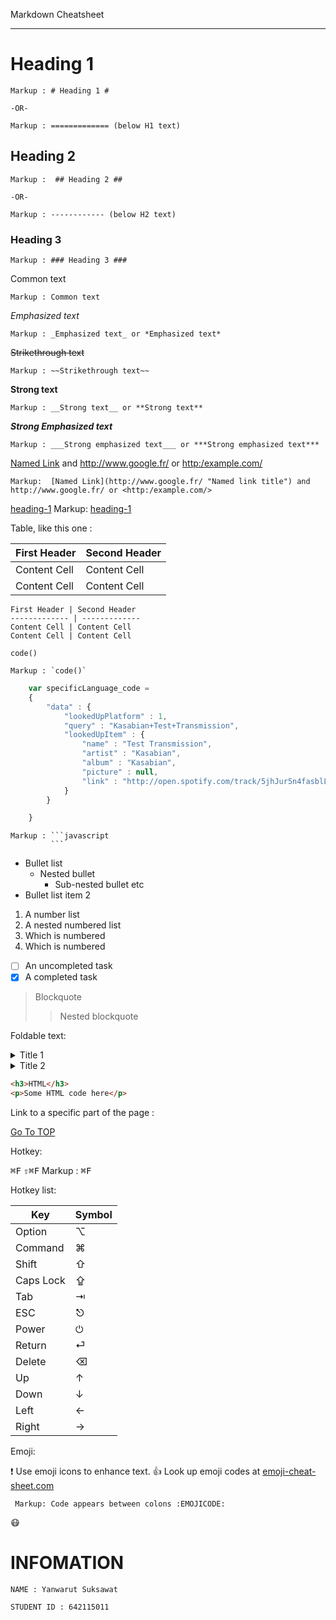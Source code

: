 Markdown Cheatsheet<a name= "TOP"></a>




- - - -

# Heading 1 #

    Markup : # Heading 1 #
    
    -OR-

    Markup : ============= (below H1 text)

## Heading 2 ##

    Markup :  ## Heading 2 ##

    -OR-

    Markup : ------------ (below H2 text)

### Heading 3 ###
    
    Markup : ### Heading 3 ###

Common text
   
    Markup : Common text

_Emphasized text_
  
    Markup : _Emphasized text_ or *Emphasized text*

~~Strikethrough text~~

    Markup : ~~Strikethrough text~~

__Strong text__
    
    Markup : __Strong text__ or **Strong text**


***Strong Emphasized text***

    Markup : ___Strong emphasized text___ or ***Strong emphasized text***

[Named Link](http://www.google.fr/ "Named link title") and  http://www.google.fr/ or <http:/example.com/>

    Markup:  [Named Link](http://www.google.fr/ "Named link title") and  http://www.google.fr/ or <http:/example.com/>

[heading-1](#heading-1 "Goto heading-1")
    Markup: [heading-1](#heading-1 "Goto heading-1")

Table, like this one :

 First Header | Second Header
------------- | -------------
 Content Cell | Content Cell
 Content Cell | Content Cell

 ```
 First Header | Second Header
------------- | -------------
 Content Cell | Content Cell
 Content Cell | Content Cell
 ```

 `code()`
    
    Markup : `code()`

```javascript
    var specificLanguage_code = 
    {
        "data" : {
            "lookedUpPlatform" : 1,
            "query" : "Kasabian+Test+Transmission",
            "lookedUpItem" : {
                "name" : "Test Transmission",
                "artist" : "Kasabian",
                "album" : "Kasabian",
                "picture" : null,
                "link" : "http://open.spotify.com/track/5jhJur5n4fasblLSCOcrTp"
            }
        }

    }
```

    Markup : ```javascript
             ```

* Bullet list
  * Nested bullet
    * Sub-nested bullet etc
* Bullet list item 2


1. A number list
  1. A nested numbered list
  2. Which is numbered
2. Which is numbered

- [ ] An uncompleted task
- [x] A completed task

> Blockquote
>> Nested blockquote

Foldable text: 

<details>  
   <summary>Title 1</summary>
   <p>Content 1 Content 1 Content 1 Content 1</p>
</details>
<details>  
   <summary>Title 2</summary>
   <p>Content 2 Content 2 Content 2 Content 2</p>
</details>

```html
<h3>HTML</h3>
<p>Some HTML code here</p>
```

Link to a specific part of the page :

[Go To TOP](#TOP)

Hotkey: 

<kbd>⌘F</kbd>
<kbd>⇧⌘F</kbd>
   Markup : <kbd>⌘F</kbd>

Hotkey list: 

| Key | Symbol |
| --- | --- |
| Option | ⌥ |
| Command | ⌘ |
| Shift | ⇧ |
| Caps Lock | ⇪ |
| Tab | ⇥ |
| ESC | ⎋ |
| Power | ⏻ |
| Return | ⏎ |
| Delete | ⌫ | 
| Up | ↑ |
| Down |  ↓ |
| Left | ← |
| Right | → |

Emoji:


:exclamation: Use emoji icons to enhance text. :+1: Look up emoji codes at
[emoji-cheat-sheet.com](http://emoji-cheat-sheet.com/)

     Markup: Code appears between colons :EMOJICODE:

:mask:

# INFOMATION #

    NAME : Yanwarut Suksawat

    STUDENT ID : 642115011